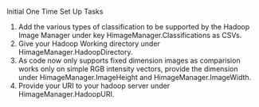 Initial One Time Set Up Tasks

1. Add the various types of classification to be supported by the Hadoop Image Manager under key HimageManager.Classifications as CSVs.
2. Give your Hadoop Working directory under HimageManager.HadoopDirectory.
3. As code now only supports fixed dimension images as comparision works only on simple RGB intensity vectors, provide the dimension under HimageManager.ImageHeight and HimageManager.ImageWidth.
4. Provide your URI to your hadoop server under HimageManager.HadoopURI.

